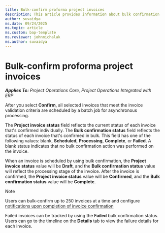 ```yaml
---
title: Bulk-confirm proforma project invoices
description: This article provides information about bulk confirmation of proforma project-based invoices.
author: suvaidya
ms.date: 09/24/2025
ms.topic: article
ms.custom: bap-template
ms.reviewer: johnmichalak
ms.author: suvaidya
---
```


# Bulk-confirm proforma project invoices

_**Applies To:** Project Operations Core, Project Operations Integrated with ERP_

After you select **Confirm**, all selected invoices that meet the invoice validation criteria are scheduled by a batch job for asynchronous processing.

The **Project invoice status** field reflects the current status of each invoice that's confirmed individually. The **Bulk confirmation status** field reflects the status of each invoice that's confirmed in bulk. This field has one of the following values: blank, **Scheduled**, **Processing**, **Complete**, or **Failed**. A blank status indicates that no bulk confirmation action was performed on the invoice.

When an invoice is scheduled by using bulk confirmation, the **Project invoice status** value will be **Draft**, and the **Bulk confirmation status** value will reflect the processing stage of the invoice. After the invoice is confirmed, the **Project invoice status** value will be **Confirmed**, and the **Bulk confirmation status** value will be **Complete**.

> [!NOTE]
> Users can bulk-confirm up to 250 invoices at a time and configure [notifications upon completion of invoice confirmation](../../proforma-invoicing/long-running-jobs.md)
>
> Failed invoices can be tracked by using the **Failed** bulk confirmation status. Users can go to the timeline on the **Details** tab to view the failure details for each invoice.

